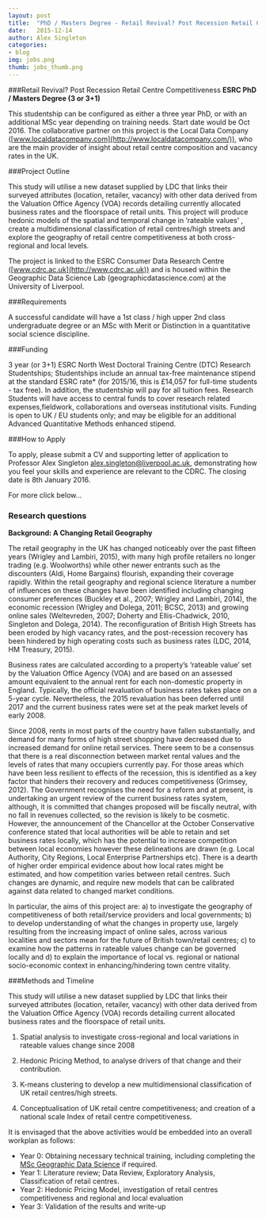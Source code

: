 ```yaml
---
layout: post
title:  "PhD / Masters Degree - Retail Revival? Post Recession Retail Centre Competitiveness"
date:   2015-12-14
author: Alex Singleton
categories: 
- blog
img: jobs.png
thumb: jobs_thumb.png
---
```


###Retail Revival? Post Recession Retail Centre Competitiveness 
**ESRC PhD / Masters Degree (3 or 3+1)**

This studentship can be configured as either a three year PhD, or with an additional MSc year depending on training needs. Start date would be Oct 2016. The collaborative partner on this project is the Local Data Company ([www.localdatacompany.com](http://www.localdatacompany.com/)), who are the main provider of insight about retail centre composition and vacancy rates in the UK.

###Project Outline

This study will utilise a new dataset supplied by LDC that links their surveyed attributes (location, retailer, vacancy) with other data derived from the Valuation Office Agency (VOA) records detailing currently allocated business rates and the floorspace of retail units. This project will produce hedonic models of the spatial and temporal change in ‘rateable values’ , create a multidimensional classification of retail centres/high streets and explore the geography of retail centre competitiveness at both cross-regional and local levels.

The project is linked to the ESRC Consumer Data Research Centre ([www.cdrc.ac.uk](http://www.cdrc.ac.uk)) and is housed within the Geographic Data Science Lab (geographicdatascience.com) at the University of Liverpool.

###Requirements

A successful candidate will have a 1st class / high upper 2nd class undergraduate degree or an MSc with Merit or Distinction in a quantitative social science discipline.

###Funding

3 year (or 3+1) ESRC North West Doctoral Training Centre (DTC) Research Studentships; Studentships include an annual tax-free maintenance stipend at the standard ESRC rate* (for 2015/16, this is £14,057 for full-time students - tax free). In addition, the studentship will pay for all tuition fees. Research Students will have access to central funds to cover research related expenses,fieldwork, collaborations and overseas institutional visits. Funding is open to UK / EU students only; and may be eligible for an additional Advanced Quantitative Methods enhanced stipend.

###How to Apply

To apply, please submit a CV and supporting letter of application to Professor Alex Singleton [alex.singleton@liverpool.ac.uk](mailto:alex.singleton@liverpool.ac.uk), demonstrating how you feel your skills and experience are relevant to the CDRC. The closing date is 8th January 2016.

For more click below...

<!--more-->

### Research questions

**Background: A Changing Retail Geography**

The retail geography in the UK has changed noticeably over the past fifteen years (Wrigley and Lambiri, 2015), with many high profile retailers no longer trading (e.g. Woolworths) while other newer entrants such as the discounters (Aldi, Home Bargains) flourish, expanding their coverage rapidly. Within the retail geography and regional science literature a number of influences on these changes have been identified including changing consumer preferences (Buckley et al., 2007; Wrigley and Lambiri, 2014), the economic recession (Wrigley and Dolega, 2011; BCSC, 2013) and growing online sales (Weltevreden, 2007; Doherty and Ellis-Chadwick, 2010, Singleton and Dolega, 2014). The reconfiguration of British High Streets has been eroded by high vacancy rates, and the post-recession recovery has been hindered by high operating costs such as business rates (LDC, 2014, HM Treasury, 2015). 

Business rates are calculated according to a property’s ‘rateable value’ set by the Valuation Office Agency (VOA) and are based on an assessed amount equivalent to the annual rent for each non-domestic property in England. Typically, the official revaluation of business rates takes place on a 5-year cycle. Nevertheless, the 2015 revaluation has been deferred until 2017 and the current business rates were set at the peak market levels of early 2008. 

Since 2008, rents in most parts of the country have fallen substantially, and demand for many forms of high street shopping have decreased due to increased demand for online retail services. There seem to be a consensus that there is a real disconnection between market rental values and the levels of rates that many occupiers currently pay. For those areas which have been less resilient to effects of the recession, this is identified as a key factor that hinders their recovery and reduces competitiveness (Grimsey, 2012). The Government recognises the need for a reform and at present, is undertaking an urgent review of the current business rates system, although, it is committed that changes proposed will be fiscally neutral, with no fall in revenues collected, so the revision is likely to be cosmetic. However, the announcement of the Chancellor at the October Conservative conference stated that local authorities will be able to retain and set business rates locally, which has the potential to increase competition between local economies however these delineations are drawn (e.g. Local Authority, City Regions, Local Enterprise Partnerships etc). There is a dearth of higher order empirical evidence about how local rates might be estimated, and how competition varies between retail centres. Such changes are dynamic, and require new models that can be calibrated against data related to changed market conditions.

In particular, the aims of this project are: a) to investigate the geography of competitiveness of both retail/service providers and local governments; b) to develop understanding of what the changes in property use, largely resulting from the increasing impact of online sales, across various localities and sectors mean for the future of British town/retail centres; c) to examine how the patterns in rateable values change can be governed locally and d) to explain the importance of local vs. regional or national socio-economic context in enhancing/hindering town centre vitality. 

###Methods and Timeline

This study will utilise a new dataset supplied by LDC that links their surveyed attributes (location, retailer, vacancy) with other data derived from the Valuation Office Agency (VOA) records detailing current allocated business rates and the floorspace of retail units. 

1. Spatial analysis to investigate cross-regional and local variations in rateable values change since 2008 

2. Hedonic Pricing Method, to analyse drivers of that change and their contribution. 

3. K-means clustering to develop a new multidimensional classification of UK retail centres/high streets. 

4. Conceptualisation of UK retail centre competitiveness; and creation of a national scale Index of retail centre competitiveness. 

It is envisaged that the above activities would be embedded into an overall workplan as follows:

* Year 0: Obtaining necessary technical training, including completing the [MSc Geographic Data Science](http://geographicdatascience.com/blog/careers/MSc-Geographic-Data-Science/) if required. 
* Year 1: Literature review; Data Review, Exploratory Analysis, Classification of retail centres.
* Year 2: Hedonic Pricing Model, investigation of retail centres competitiveness and regional and local evaluation
* Year 3: Validation of the results and write-up
